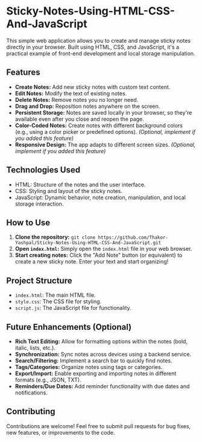 # Sticky-Notes-Using-HTML-CSS-And-JavaScript

This simple web application allows you to create and manage sticky notes directly in your browser.  Built using HTML, CSS, and JavaScript, it's a practical example of front-end development and local storage manipulation.

## Features

* **Create Notes:** Add new sticky notes with custom text content.
* **Edit Notes:**  Modify the text of existing notes.
* **Delete Notes:** Remove notes you no longer need.
* **Drag and Drop:** Reposition notes anywhere on the screen.
* **Persistent Storage:** Notes are saved locally in your browser, so they're available even after you close and reopen the page.
* **Color-Coded Notes:** Create notes with different background colors (e.g., using a color picker or predefined options).  *(Optional, implement if you added this feature)*
* **Responsive Design:**  The app adapts to different screen sizes. *(Optional, implement if you added this feature)*

## Technologies Used

* HTML:  Structure of the notes and the user interface.
* CSS: Styling and layout of the sticky notes.
* JavaScript:  Dynamic behavior, note creation, manipulation, and local storage interaction.

## How to Use

1. **Clone the repository:** `git clone https://github.com/Thakor-Yashpal/Sticky-Notes-Using-HTML-CSS-And-JavaScript.git`
2. **Open `index.html`:**  Simply open the `index.html` file in your web browser.
3. **Start creating notes:** Click the "Add Note" button (or equivalent) to create a new sticky note.  Enter your text and start organizing!

## Project Structure

* `index.html`: The main HTML file.
* `style.css`: The CSS file for styling.
* `script.js`: The JavaScript file for functionality.

## Future Enhancements (Optional)

* **Rich Text Editing:** Allow for formatting options within the notes (bold, italic, lists, etc.).
* **Synchronization:**  Sync notes across devices using a backend service.
* **Search/Filtering:**  Implement a search bar to quickly find notes.
* **Tags/Categories:**  Organize notes using tags or categories.
* **Export/Import:**  Enable exporting and importing notes in different formats (e.g., JSON, TXT).
* **Reminders/Due Dates:**  Add reminder functionality with due dates and notifications.


## Contributing

Contributions are welcome!  Feel free to submit pull requests for bug fixes, new features, or improvements to the code.
